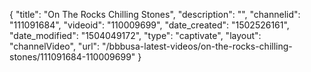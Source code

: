 {
    "title": "On The Rocks Chilling Stones",
    "description": "",
    "channelid": "111091684",
    "videoid": "110009699",
    "date_created": "1502526161",
    "date_modified": "1504049172",
    "type": "captivate",
    "layout": "channelVideo",
    "url": "\/bbbusa-latest-videos\/on-the-rocks-chilling-stones\/111091684-110009699"
}